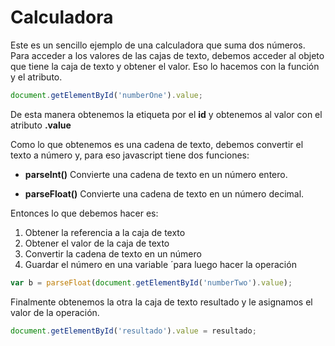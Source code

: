 # Calculadora

Este es un sencillo ejemplo de una calculadora que suma dos números. 
Para acceder a los valores de las cajas de texto, debemos acceder al objeto que tiene la caja de texto y obtener el valor. Eso lo hacemos con la función y el atributo.

```js 
document.getElementById('numberOne').value;
```

De esta manera obtenemos la etiqueta por el **id** y obtenemos al valor con el atributo **.value** 

Como lo que obtenemos es una cadena de texto, debemos convertir el texto a número y, para eso javascript tiene dos funciones:

- **parseInt()** Convierte una cadena de texto en un número entero. 

- **parseFloat()** Convierte una cadena de texto en un número decimal.

Entonces lo que debemos hacer es:
1. Obtener la referencia a la caja de texto 
2. Obtener el valor de la caja de texto 
3. Convertir la cadena de texto en un número 
4. Guardar el número en una variable ´para luego hacer la operación 

```js
var b = parseFloat(document.getElementById('numberTwo').value);
```

Finalmente obtenemos la otra la caja de texto resultado y le asignamos el valor de la operación.
```js 
document.getElementById('resultado').value = resultado;
```